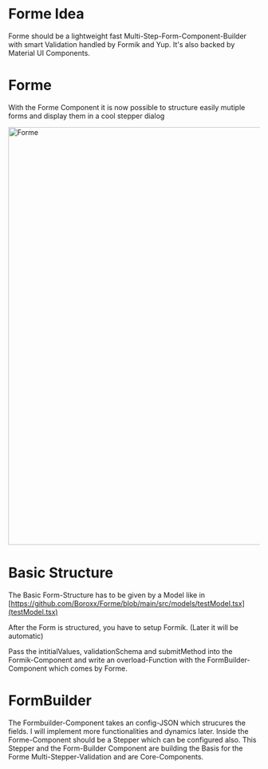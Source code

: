 # Forme Idea

Forme should be a lightweight fast Multi-Step-Form-Component-Builder with smart Validation handled by Formik and Yup. It's also backed by Material UI Components.

# Forme 

With the Forme Component it is now possible to structure easily mutiple forms and display them in a cool stepper dialog


<img width="837" alt="Forme" src="https://user-images.githubusercontent.com/17677859/200656622-b0b49c77-1752-49e8-b098-a87d81566e69.png">

# Basic Structure

The Basic Form-Structure has to be given by a Model like in [https://github.com/Boroxx/Forme/blob/main/src/models/testModel.tsx](testModel.tsx)

After the Form is structured, you have to setup Formik. (Later it will be automatic)

Pass the intitialValues, validationSchema and submitMethod into the Formik-Component and write an overload-Function with the FormBuilder-Component which comes by Forme.

# FormBuilder

The Formbuilder-Component takes an config-JSON which strucures the fields. I will implement more functionalities and dynamics later.
Inside the Forme-Component should be a Stepper which can be configured also. This Stepper and the Form-Builder Component are building the Basis for the Forme Multi-Stepper-Validation and are Core-Components.



